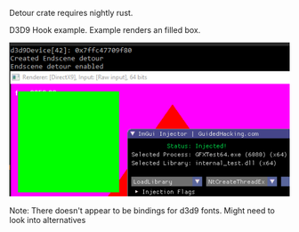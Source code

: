 Detour crate requires nightly rust.

D3D9 Hook example. Example renders an filled box.

![image example](./example.png)

Note: There doesn't appear to be bindings for d3d9 fonts.  Might need to look into alternatives